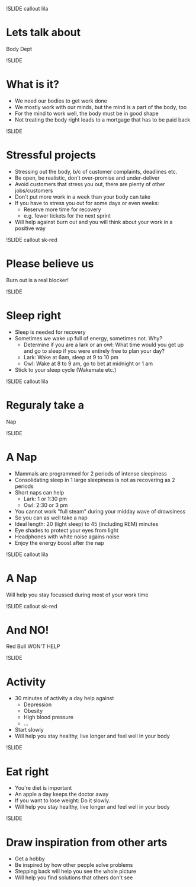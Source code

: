 !SLIDE callout lila

# Lets talk about 

Body Dept

!SLIDE

# What is it?

* We need our bodies to get work done
* We mostly work with our minds, but the mind is a part of the body, too
* For the mind to work well, the body must be in good shape
* Not treating the body right leads to a mortgage that has to be paid back

!SLIDE 

# Stressful projects

* Stressing out the body, b/c of customer complaints, deadlines etc.
* Be open, be realistic, don't over-promise and under-deliver
* Avoid customers that stress you out, there are plenty of other jobs/customers
* Don't put more work in a week than your body can take
* If you have to stress you out for some days or even weeks:
  * Reserve more time for recovery
  * e.g. fewer tickets for the next sprint
* Will help against burn out and you will think about your work in a positive way

!SLIDE callout sk-red

# Please believe us

Burn out is a real blocker!

!SLIDE 

# Sleep right

* Sleep is needed for recovery
* Sometimes we wake up full of energy, sometimes not. Why?
  * Determine if you are a lark or an owl: What time would you get up and go to sleep if you were entirely free to plan your day?
  * Lark: Wake at 6am, sleep at 9 to 10 pm
  * Owl: Wake at 8 to 9 am, go to bet at midnight or 1 am
* Stick to your sleep cycle (Wakemate etc.)

!SLIDE callout lila

# Reguraly take a
Nap

!SLIDE 

# A Nap

* Mammals are programmed for 2 periods of intense sleepiness
* Consolidating sleep in 1 large sleepiness is not as recovering as 2 periods
* Short naps can help
  * Lark: 1 or 1:30 pm
  * Owl: 2:30 or 3 pm
* You cannot work "full steam" during your midday wave of drowsiness
* So you can as well take a nap
* Ideal length: 20 (light sleep) to 45 (including REM) minutes
* Eye shades to protect your eyes from light
* Headphones with white noise agains noise
* Enjoy the energy boost after the nap

!SLIDE callout lila

# A Nap

Will help you stay focussed during most of your work time

!SLIDE callout sk-red

# And NO!

Red Bull WON'T HELP

!SLIDE 

# Activity

* 30 minutes of activity a day help against
  * Depression
  * Obesity
  * High blood pressure
  * …
* Start slowly
* Will help you stay healthy, live longer and feel well in your body

!SLIDE 

# Eat right

* You're diet is important
* An apple a day keeps the doctor away
* If you want to lose weight: Do it slowly.
* Will help you stay healthy, live longer and feel well in your body

!SLIDE

# Draw inspiration from other arts

* Get a hobby
* Be inspired by how other people solve problems
* Stepping back will help you see the whole picture
* Will help you find solutions that others don't see
